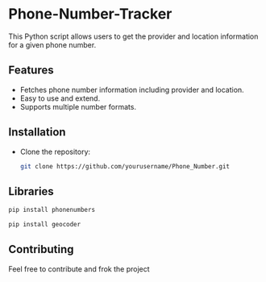 # Phone-Number-Tracker

This Python script allows users to get the provider and location information for a given phone number.

## Features

- Fetches phone number information including provider and location.
- Easy to use and extend.
- Supports multiple number formats.

## Installation

* Clone the repository:

    ```sh
    git clone https://github.com/yourusername/Phone_Number.git
    ```
## Libraries
```bash
pip install phonenumbers
```
```bash
pip install geocoder
```
## Contributing
Feel free to contribute and frok the project
